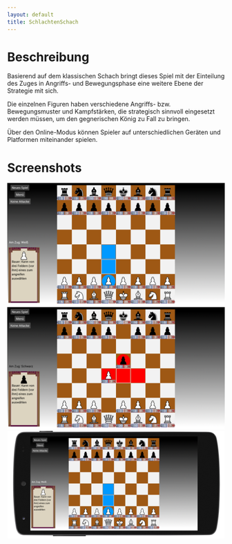 ```yaml
---
layout: default
title: SchlachtenSchach
---
```


# [](#beschreibung)Beschreibung

Basierend auf dem klassischen Schach bringt dieses Spiel mit der Einteilung des Zuges in Angriffs- und Bewegungsphase eine weitere Ebene der Strategie mit sich.

Die einzelnen Figuren haben verschiedene Angriffs- bzw. Bewegungsmuster und Kampfstärken, die strategisch sinnvoll eingesetzt werden müssen, um den gegnerischen König zu Fall zu bringen.

Über den Online-Modus können Spieler auf unterschiedlichen Geräten und Platformen miteinander spielen.

# [](#screenshots)Screenshots
![Screenshot1](/Screenshot1.png)
![Screenshot2](/Screenshot2.png)
![Screenshot3](/Screenshot3.png)

